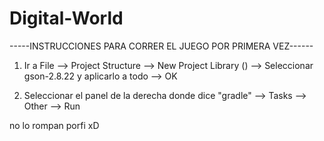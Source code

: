 # Digital-World

-----INSTRUCCIONES PARA CORRER EL JUEGO POR PRIMERA VEZ------

1) Ir a File --> Project Structure --> New Project Library () --> Seleccionar gson-2.8.22 y aplicarlo a todo --> OK

2) Seleccionar el panel de la derecha donde dice "gradle" --> Tasks --> Other --> Run

no lo rompan porfi xD
